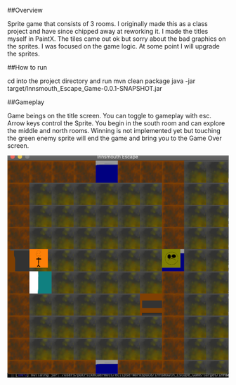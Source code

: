 ##Overview

Sprite game that  consists of 3 rooms. I originally made this as a class project
and have since chipped away at reworking it.
I made the titles myself in PaintX. The tiles came out ok but sorry about the bad graphics on the sprites.
I was focused on the game logic. At some point I will upgrade the sprites.  

##How to run

cd into the project directory and run
mvn clean package
java -jar target/Innsmouth_Escape_Game-0.0.1-SNAPSHOT.jar

##Gameplay

Game beings on the title screen. You can toggle to gameplay with esc.
Arrow keys control the Sprite. You begin in the south room and can explore the
middle and north rooms. Winning is not implemented yet but touching the green enemy sprite will end the game and bring you to the Game Over screen.

![game screen shot](innsmouth_screenshot.png)